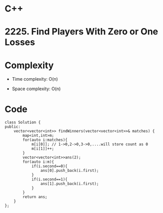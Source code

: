 # C++
<!-- Describe your first thoughts on how to solve this problem. -->

# 2225. Find Players With Zero or One Losses
<!-- Describe your approach to solving the problem. -->

# Complexity
- Time complexity: O(n)
<!-- Add your time complexity here, e.g. $$O(n)$$ -->

- Space complexity: O(n)
<!-- Add your space complexity here, e.g. $$O(n)$$ -->

# Code
```
class Solution {
public:
    vector<vector<int>> findWinners(vector<vector<int>>& matches) {
        map<int,int>m;
        for(auto i:matches){
            m[i[0]]; // 1->0,2->0,3->0,....will store count as 0
            m[i[1]]++;
        }
        vector<vector<int>>ans(2);
        for(auto i:m){
            if(i.second==0){
                ans[0].push_back(i.first);
            }
            if(i.second==1){
                ans[1].push_back(i.first);
            }
        }
        return ans;
    }
};
```
